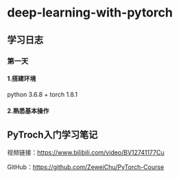 # deep-learning-with-pytorch
## 学习日志
### 第一天
#### 1.搭建环境
python 3.6.8 + torch 1.8.1
#### 2.熟悉基本操作


## PyTroch入门学习笔记
视频链接：https://www.bilibili.com/video/BV12741177Cu

GitHub：https://github.com/ZeweiChu/PyTorch-Course
